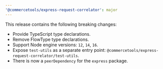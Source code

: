 ```yaml
---
'@commercetools/express-request-correlator': major
---
```


This release contains the following breaking changes:

- Provide TypeScript type declarations.
- Remove FlowType type declarations.
- Support Node engine versions: `12`, `14`, `16`.
- Expose `test-utils` as a separate entry point: `@commercetools/express-request-correlator/test-utils`.
- There is now a `peerDependency` for the `express` package.

